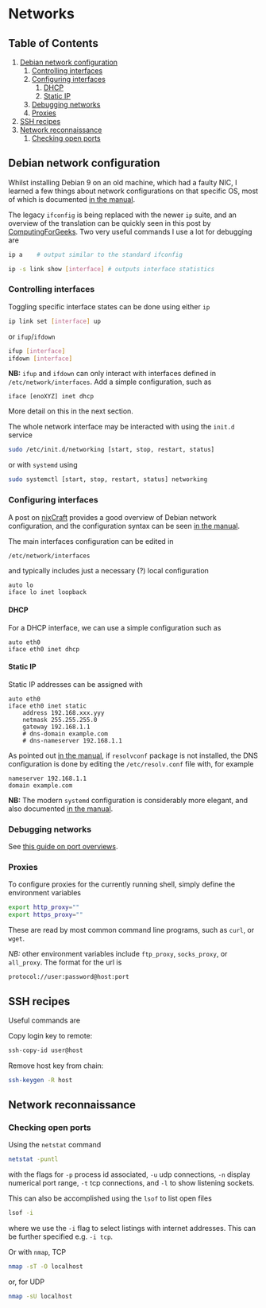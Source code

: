 # Networks

<!--BEGIN TOC-->
## Table of Contents
1. [Debian network configuration](#debian-network-configuration)
    1. [Controlling interfaces](#controlling-interfaces)
    2. [Configuring interfaces](#configuring-interfaces)
        1. [DHCP](#dhcp)
        2. [Static IP](#static-ip)
    3. [Debugging networks](#debugging-networks)
    4. [Proxies](#proxies)
2. [SSH recipes](#ssh-recipes)
3. [Network reconnaissance](#network-reconnaissance)
    1. [Checking open ports](#checking-open-ports)

<!--END TOC-->

## Debian network configuration
Whilst installing Debian 9 on an old machine, which had a faulty NIC, I learned a few things about network configurations on that specific OS, most of which is documented [in the manual](https://www.debian.org/doc/manuals/debian-reference/ch05.en.html).

The legacy `ifconfig` is being replaced with the newer `ip` suite, and an overview of the translation can be quickly seen in this post by [ComputingForGeeks](https://computingforgeeks.com/ifconfig-vs-ip-usage-guide-on-linux/). Two very useful commands I use a lot for debugging are
```bash
ip a 	# output similar to the standard ifconfig

ip -s link show [interface]	# outputs interface statistics
```


### Controlling interfaces
Toggling specific interface states can be done using either `ip`
```bash
ip link set [interface] up
```
or `ifup`/`ifdown`
```bash
ifup [interface]
ifdown [interface]
```
**NB:** `ifup` and `ifdown` can only interact with interfaces defined in `/etc/network/interfaces`. Add a simple configuration, such as
```
iface [enoXYZ] inet dhcp
```
More detail on this in the next section.

The whole network interface may be interacted with using the `init.d` service
```bash
sudo /etc/init.d/networking [start, stop, restart, status]
```
or with `systemd` using
```bash
sudo systemctl [start, stop, restart, status] networking
```


### Configuring interfaces
A post on [nixCraft](https://www.cyberciti.biz/faq/howto-configuring-network-interface-cards-on-debian/) provides a good overview of Debian network configuration, and the configuration syntax can be seen [in the manual](https://www.debian.org/doc/manuals/debian-reference/ch05.en.html#_the_basic_syntax_of_etc_network_interfaces).

The main interfaces configuration can be edited in
```bash
/etc/network/interfaces
```
and typically includes just a necessary (?) local configuration
```
auto lo
iface lo inet loopback
```

#### DHCP
For a DHCP interface, we can use a simple configuration such as
```
auto eth0
iface eth0 inet dhcp
```

#### Static IP
Static IP addresses can be assigned with
```
auto eth0
iface eth0 inet static
	address 192.168.xxx.yyy
	netmask 255.255.255.0
	gateway 192.168.1.1
	# dns-domain example.com
	# dns-nameserver 192.168.1.1
```
As pointed out [in the manual](https://www.debian.org/doc/manuals/debian-reference/ch05.en.html#_the_network_interface_with_the_static_ip), if `resolvconf` package is not installed, the DNS configuration is done by editing the `/etc/resolv.conf` file with, for example
```
nameserver 192.168.1.1
domain example.com
```

**NB:** The modern `systemd` configuration is considerably more elegant, and also documented [in the manual](https://www.debian.org/doc/manuals/debian-reference/ch05.en.html#_the_modern_network_configuration_without_gui).

### Debugging networks
See [this guide on port overviews](https://linuxize.com/post/check-listening-ports-linux/).

### Proxies

To configure proxies for the currently running shell, simply define the environment variables
```bash
export http_proxy=""
export https_proxy=""
```
These are read by most common command line programs, such as `curl`, or `wget`.

*NB:* other environment variables include `ftp_proxy`, `socks_proxy`, or `all_proxy`. The format for the url is
```
protocol://user:password@host:port
```


## SSH recipes
Useful commands are

Copy login key to remote:

```bash
ssh-copy-id user@host
```
Remove host key from chain:
```bash
ssh-keygen -R host
```

## Network reconnaissance

### Checking open ports
Using the `netstat` command
```bash
netstat -puntl
```
with the flags for `-p` process id associated, `-u` udp connections, `-n` display numerical port range, `-t` tcp connections, and `-l` to show listening sockets.

This can also be accomplished using the `lsof` to list open files
```bash
lsof -i
```
where we use the `-i` flag to select listings with internet addresses. This can be further specified e.g. `-i tcp`.

Or with `nmap`, TCP
```bash
nmap -sT -O localhost
```
or, for UDP
```bash
nmap -sU localhost
```